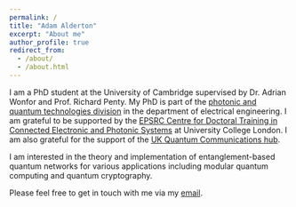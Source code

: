 ```yaml
---
permalink: /
title: "Adam Alderton"
excerpt: "About me"
author_profile: true
redirect_from: 
  - /about/
  - /about.html
---
```


I am a PhD student at the University of Cambridge supervised by Dr. Adrian Wonfor and Prof. Richard Penty. My PhD is part of the [photonic and quantum technologies division](https://ee.eng.cam.ac.uk/index.php/photonic-and-quantum-technologies/) in the department of electrical engineering. I am grateful to be supported by the [EPSRC Centre for Doctoral Training in Connected Electronic and Photonic Systems](https://www.ceps-cdt.org/) at University College London. I am also grateful for the support of the [UK Quantum Communications hub](https://www.quantumcommshub.net/).

I am interested in the theory and implementation of entanglement-based quantum networks for various applications including modular quantum computing and quantum cryptography.

Please feel free to get in touch with me via my [email](mailto:aa2301@cam.ac.uk).